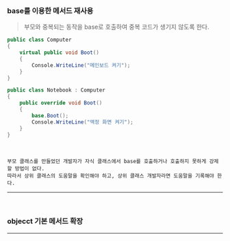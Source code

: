 ### base를 이용한 메서드 재사용
> 부모와 중복되는 동작을 base로 호출하여 중복 코드가 생기지 않도록 한다.

```csharp
public class Computer
{
    virtual public void Boot()
    {
        Console.WriteLine("메인보드 켜기");
    }
}

public class Notebook : Computer
{
    public override void Boot()
    {
        base.Boot();
        Console.WriteLine("액정 화면 켜기");
    }
}
```
<br>

```
부모 클래스를 만들었던 개발자가 자식 클래스에서 base를 호출하거나 호출하지 못하게 강제할 방법이 없다.
따라서 상위 클래스의 도움말을 확인해야 하고, 상위 클래스 개발자라면 도움말을 기록해야 한다.
```

****
<br>

### objecct 기본 메서드 확장



****
<br>
